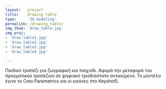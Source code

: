 ```yaml
---
layout:   project
title:    drawing table
type:     '3d modeling'
permalink: /drawing_table/
img_thum: 'draw_table.jpg'
img_proj:
- 'draw_table1.jpg'
- 'draw_table2.jpg'
- 'draw_table3.jpg'
- 'draw_table4.jpg'

---
```



Παιδικό τραπέζι για ζωγραφική και παιχνίδι. Αφορά την μεταφορά του πραγματικού τραπεζιού σε ψηφιακό τρισδιάστατο αντικείμενο. Το μοντέλο έγινε το Creo Parametrics και οι εικόνες στο Keyshot5.

